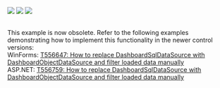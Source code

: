 <!-- default badges list -->
![](https://img.shields.io/endpoint?url=https://codecentral.devexpress.com/api/v1/VersionRange/128581283/17.1.5%2B)
[![](https://img.shields.io/badge/Open_in_DevExpress_Support_Center-FF7200?style=flat-square&logo=DevExpress&logoColor=white)](https://supportcenter.devexpress.com/ticket/details/T180037)
[![](https://img.shields.io/badge/📖_How_to_use_DevExpress_Examples-e9f6fc?style=flat-square)](https://docs.devexpress.com/GeneralInformation/403183)
<!-- default badges end -->
<br>This example is now obsolete. Refer to the following examples demonstrating how to implement this functionality in the newer control versions:<br>WinForms: <a href="https://www.devexpress.com/Support/Center/p/T556647">T556647: How to replace DashboardSqlDataSource with DashboardObjectDataSource and filter loaded data manually</a><br>ASP.NET: <a href="https://www.devexpress.com/Support/Center/p/T556759">T556759: How to replace DashboardSqlDataSource with DashboardObjectDataSource and filter loaded data manually</a>
<br/>


